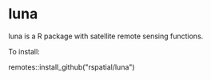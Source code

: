 # luna

luna is a R package with satellite remote sensing functions.

To install:

remotes::install_github("rspatial/luna")
